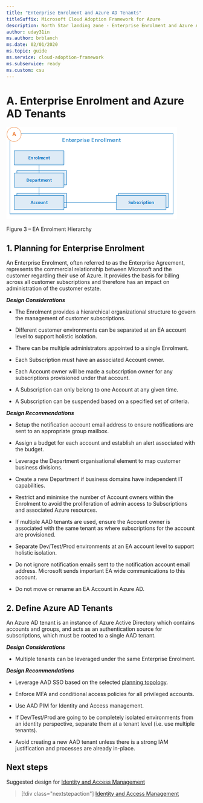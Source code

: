 ```yaml
---
title: "Enterprise Enrolment and Azure AD Tenants"
titleSuffix: Microsoft Cloud Adoption Framework for Azure
description: North Star landing zone - Enterprise Enrolment and Azure AD Tenants
author: uday31in
ms.author: brblanch
ms.date: 02/01/2020
ms.topic: guide
ms.service: cloud-adoption-framework
ms.subservice: ready
ms.custom: csu
---
```


# A. Enterprise Enrolment and Azure AD Tenants

[![EA Enrolment](./media/ea.png "EA Enrolment")](./media/ea.png)

Figure 3 – EA Enrolment Hierarchy

## 1. Planning for Enterprise Enrolment

An Enterprise Enrolment, often referred to as the Enterprise Agreement, represents the commercial relationship between Microsoft and the customer regarding their use of Azure. It provides the basis for billing across all customer subscriptions and therefore has an impact on administration of the customer estate.

***Design Considerations***

- The Enrolment provides a hierarchical organizational structure to govern the management of customer subscriptions.

- Different customer environments can be separated at an EA account level to support holistic isolation.

- There can be multiple administrators appointed to a single Enrolment.

- Each Subscription must have an associated Account owner.

- Each Account owner will be made a subscription owner for any subscriptions provisioned under that account.

- A Subscription can only belong to one Account at any given time.

- A Subscription can be suspended based on a specified set of criteria.

***Design Recommendations***

- Setup the notification account email address to ensure notifications are sent to an appropriate group mailbox.

- Assign a budget for each account and establish an alert associated with the budget.

- Leverage the Department organisational element to map customer business divisions.

- Create a new Department if business domains have independent IT capabilities.

- Restrict and minimise the number of Account owners within the Enrolment to avoid the proliferation of admin access to Subscriptions and associated Azure resources.

- If multiple AAD tenants are used, ensure the Account owner is associated with the same tenant as where subscriptions for the account are provisioned.

- Separate Dev/Test/Prod environments at an EA account level to support holistic isolation.

<!-- -->

- Do not ignore notification emails sent to the notification account email address. Microsoft sends important EA wide communications to this account.

- Do not move or rename an EA Account in Azure AD.

## 2. Define Azure AD Tenants

An Azure AD tenant is an instance of Azure Active Directory which contains accounts and groups, and acts as an authentication source for subscriptions, which must be rooted to a single AAD tenant.

***Design Considerations***

- Multiple tenants can be leveraged under the same Enterprise Enrolment.

***Design Recommendations***

- Leverage AAD SSO based on the selected [planning topology](/azure/active-directory/hybrid/plan-connect-topologies).

- Enforce MFA and conditional access policies for all privileged accounts.

- Use AAD PIM for Identity and Access management.

- If Dev/Test/Prod are going to be completely isolated environments from an identity perspective, separate them at a tenant level (i.e. use multiple tenants).

<!-- -->

- Avoid creating a new AAD tenant unless there is a strong IAM justification and processes are already in-place.

## Next steps

Suggested design for [Identity and Access Management](./B-Identity-and-Access-Management.md)

> [!div class="nextstepaction"]
> [Identity and Access Management](./B-Identity-and-Access-Management.md)